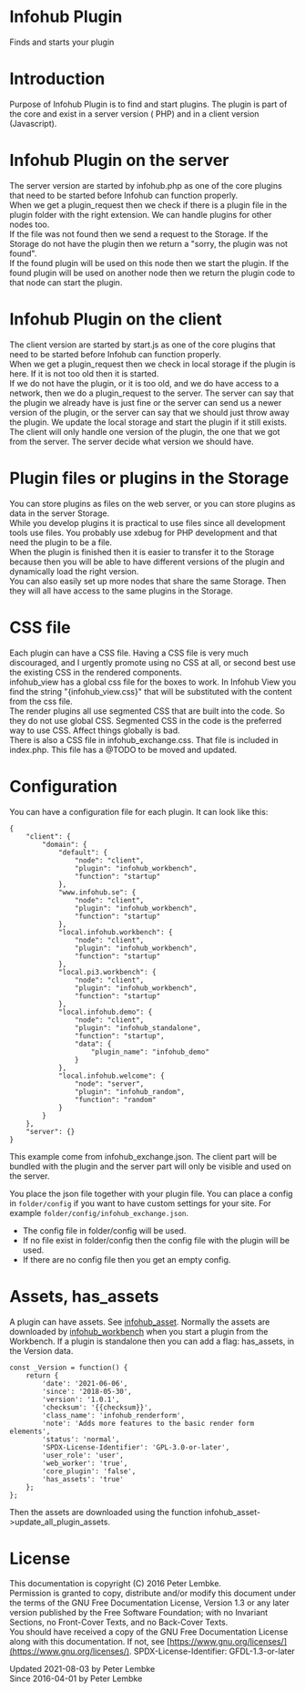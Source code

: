 # Infohub Plugin

Finds and starts your plugin

# Introduction

Purpose of Infohub Plugin is to find and start plugins. The plugin is part of the core and exist in a server version (
PHP) and in a client version (Javascript).

# Infohub Plugin on the server

The server version are started by infohub.php as one of the core plugins that need to be started before Infohub can
function properly.  
When we get a plugin_request then we check if there is a plugin file in the plugin folder with the right extension. We
can handle plugins for other nodes too.  
If the file was not found then we send a request to the Storage. If the Storage do not have the plugin then we return
a "sorry, the plugin was not found".  
If the found plugin will be used on this node then we start the plugin. If the found plugin will be used on another node
then we return the plugin code to that node can start the plugin.

# Infohub Plugin on the client

The client version are started by start.js as one of the core plugins that need to be started before Infohub can
function properly.  
When we get a plugin_request then we check in local storage if the plugin is here. If it is not too old then it is
started.  
If we do not have the plugin, or it is too old, and we do have access to a network, then we do a plugin_request to the
server. The server can say that the plugin we already have is just fine or the server can send us a newer version of the
plugin, or the server can say that we should just throw away the plugin. We update the local storage and start the
plugin if it still exists.  
The client will only handle one version of the plugin, the one that we got from the server. The server decide what
version we should have.

# Plugin files or plugins in the Storage

You can store plugins as files on the web server, or you can store plugins as data in the server Storage.  
While you develop plugins it is practical to use files since all development tools use files. You probably use xdebug
for PHP development and that need the plugin to be a file.  
When the plugin is finished then it is easier to transfer it to the Storage because then you will be able to have
different versions of the plugin and dynamically load the right version.  
You can also easily set up more nodes that share the same Storage. Then they will all have access to the same plugins in
the Storage.

# CSS file

Each plugin can have a CSS file. Having a CSS file is very much discouraged, and I urgently promote using no CSS at all,
or second best use the existing CSS in the rendered components.  
infohub_view has a global css file for the boxes to work. In Infohub View you find the string "{infohub_view.css}" that
will be substituted with the content from the css file.  
The render plugins all use segmented CSS that are built into the code. So they do not use global CSS. Segmented CSS in
the code is the preferred way to use CSS. Affect things globally is bad.  
There is also a CSS file in infohub_exchange.css. That file is included in index.php. This file has a @TODO to be moved
and updated.

# Configuration

You can have a configuration file for each plugin. It can look like this:

```
{
    "client": {
        "domain": {
            "default": {
                "node": "client",
                "plugin": "infohub_workbench",
                "function": "startup"
            },
            "www.infohub.se": {
                "node": "client",
                "plugin": "infohub_workbench",
                "function": "startup"
            },
            "local.infohub.workbench": {
                "node": "client",
                "plugin": "infohub_workbench",
                "function": "startup"
            },
            "local.pi3.workbench": {
                "node": "client",
                "plugin": "infohub_workbench",
                "function": "startup"
            },
            "local.infohub.demo": {
                "node": "client",
                "plugin": "infohub_standalone",
                "function": "startup",
                "data": {
                    "plugin_name": "infohub_demo"
                }
            },
            "local.infohub.welcome": {
                "node": "server",
                "plugin": "infohub_random",
                "function": "random"
            }
        }
    },
    "server": {}
}
```

This example come from infohub_exchange.json. The client part will be bundled with the plugin and the server part will
only be visible and used on the server.

You place the json file together with your plugin file. You can place a config in `folder/config` if you want to have
custom settings for your site. For example `folder/config/infohub_exchange.json`.

* The config file in folder/config will be used.
* If no file exist in folder/config then the config file with the plugin will be used.
* If there are no config file then you get an empty config.

# Assets, has_assets

A plugin can have assets. See [infohub_asset](plugin,infohub_asset).
Normally the assets are downloaded by [infohub_workbench](plugin,infohub_workbench) when you start a plugin from the Workbench.
If a plugin is standalone then you can add a flag: has_assets, in the Version data.  
```
const _Version = function() {
    return {
        'date': '2021-06-06',
        'since': '2018-05-30',
        'version': '1.0.1',
        'checksum': '{{checksum}}',
        'class_name': 'infohub_renderform',
        'note': 'Adds more features to the basic render form elements',
        'status': 'normal',
        'SPDX-License-Identifier': 'GPL-3.0-or-later',
        'user_role': 'user',
        'web_worker': 'true',
        'core_plugin': 'false',
        'has_assets': 'true'
    };
};
```
Then the assets are downloaded using the function infohub_asset->update_all_plugin_assets. 

# License

This documentation is copyright (C) 2016 Peter Lembke.  
Permission is granted to copy, distribute and/or modify this document under the terms of the GNU Free Documentation
License, Version 1.3 or any later version published by the Free Software Foundation; with no Invariant Sections, no
Front-Cover Texts, and no Back-Cover Texts.  
You should have received a copy of the GNU Free Documentation License along with this documentation. If not,
see [https://www.gnu.org/licenses/](https://www.gnu.org/licenses/). SPDX-License-Identifier: GFDL-1.3-or-later

Updated 2021-08-03 by Peter Lembke  
Since 2016-04-01 by Peter Lembke  
